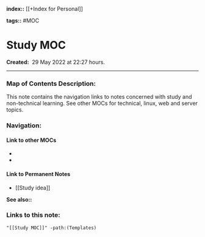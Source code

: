 **index::** [[+Index for Personal]]
 

**tags::** #MOC 

# Study MOC

**Created:**  29 May 2022 at  22:27 hours.

___
### Map of Contents Description:
This note contains the navigation links to notes concerned with study and non-technical learning. See other MOCs for technical, linux, web and server topics.

### Navigation:
#### Link to other MOCs
- 
- 

#### Link to Permanent Notes
- [[Study idea]]


**See also::** 

### Links to this note:
```query
"[[Study MOC]]" -path:(Templates) 
```
